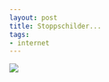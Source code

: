 ```yaml
--- 
layout: post
title: Stoppschilder...
tags: 
- internet
---
```

<img src="http://kinderpornos.info/banner.gif" />
